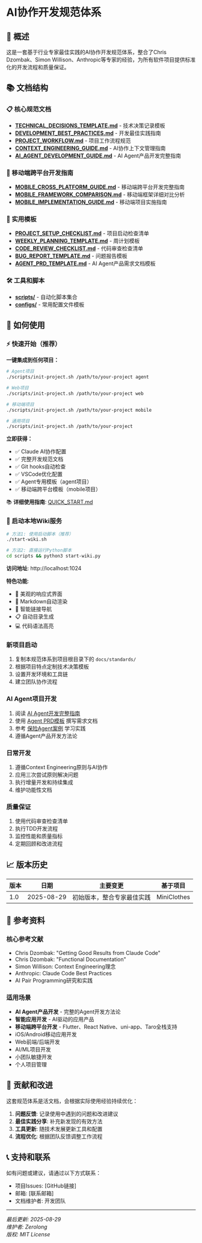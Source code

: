 # AI协作开发规范体系

## 🎯 概述
这是一套基于行业专家最佳实践的AI协作开发规范体系，整合了Chris Dzombak、Simon Willison、Anthropic等专家的经验，为所有软件项目提供标准化的开发流程和质量保证。

## 📚 文档结构

### 📋 核心规范文档
- **[TECHNICAL_DECISIONS_TEMPLATE.md](./docs/TECHNICAL_DECISIONS_TEMPLATE.md)** - 技术决策记录模板
- **[DEVELOPMENT_BEST_PRACTICES.md](./docs/DEVELOPMENT_BEST_PRACTICES.md)** - 开发最佳实践指南
- **[PROJECT_WORKFLOW.md](./docs/PROJECT_WORKFLOW.md)** - 项目工作流程规范
- **[CONTEXT_ENGINEERING_GUIDE.md](./docs/CONTEXT_ENGINEERING_GUIDE.md)** - AI协作上下文管理指南
- **[AI_AGENT_DEVELOPMENT_GUIDE.md](./docs/AI_AGENT_DEVELOPMENT_GUIDE.md)** - AI Agent产品开发完整指南

### 📱 移动端跨平台开发指南
- **[MOBILE_CROSS_PLATFORM_GUIDE.md](./docs/MOBILE_CROSS_PLATFORM_GUIDE.md)** - 移动端跨平台开发完整指南
- **[MOBILE_FRAMEWORK_COMPARISON.md](./docs/MOBILE_FRAMEWORK_COMPARISON.md)** - 移动端框架详细对比分析
- **[MOBILE_IMPLEMENTATION_GUIDE.md](./docs/MOBILE_IMPLEMENTATION_GUIDE.md)** - 移动端项目实施指南

### 📝 实用模板
- **[PROJECT_SETUP_CHECKLIST.md](./templates/PROJECT_SETUP_CHECKLIST.md)** - 项目启动检查清单
- **[WEEKLY_PLANNING_TEMPLATE.md](./templates/WEEKLY_PLANNING_TEMPLATE.md)** - 周计划模板
- **[CODE_REVIEW_CHECKLIST.md](./templates/CODE_REVIEW_CHECKLIST.md)** - 代码审查检查清单
- **[BUG_REPORT_TEMPLATE.md](./templates/BUG_REPORT_TEMPLATE.md)** - 问题报告模板
- **[AGENT_PRD_TEMPLATE.md](./templates/AGENT_PRD_TEMPLATE.md)** - AI Agent产品需求文档模板

### 🛠️ 工具和脚本
- **[scripts/](./scripts/)** - 自动化脚本集合
- **[configs/](./configs/)** - 常用配置文件模板

## 🚀 如何使用

### ⚡ 快速开始（推荐）

**一键集成到任何项目：**
```bash
# Agent项目
./scripts/init-project.sh /path/to/your-project agent

# Web项目  
./scripts/init-project.sh /path/to/your-project web

# 移动端项目
./scripts/init-project.sh /path/to/your-project mobile

# 通用项目
./scripts/init-project.sh /path/to/your-project
```

**立即获得：**
- ✅ Claude AI协作配置  
- ✅ 完整开发规范文档
- ✅ Git hooks自动检查
- ✅ VSCode优化配置
- ✅ Agent专用模板（agent项目）
- ✅ 移动端跨平台模板（mobile项目）

📚 **详细使用指南**: [QUICK_START.md](./QUICK_START.md)

### 📖 启动本地Wiki服务
```bash
# 方法1: 使用启动脚本（推荐）
./start-wiki.sh

# 方法2: 直接运行Python脚本
cd scripts && python3 start-wiki.py
```

**访问地址**: http://localhost:1024

**特色功能**:
- 🎨 美观的响应式界面
- 📝 Markdown自动渲染
- 🔗 智能链接导航
- 📋 自动目录生成
- 💻 代码语法高亮

### 新项目启动
1. 复制本规范体系到项目根目录下的 `docs/standards/`
2. 根据项目特点定制技术决策模板
3. 设置开发环境和工具链
4. 建立团队协作流程

### AI Agent项目开发
1. 阅读 [AI Agent开发完整指南](./docs/AI_AGENT_DEVELOPMENT_GUIDE.md)
2. 使用 [Agent PRD模板](./templates/AGENT_PRD_TEMPLATE.md) 撰写需求文档
3. 参考 [保险Agent案例](./examples/Insurance-Agent-PRD-Example.md) 学习实践
4. 遵循Agent产品开发方法论

### 日常开发
1. 遵循Context Engineering原则与AI协作
2. 应用三次尝试原则解决问题
3. 执行增量开发和持续集成
4. 维护功能性文档

### 质量保证
1. 使用代码审查检查清单
2. 执行TDD开发流程
3. 监控性能和质量指标
4. 定期回顾和改进流程

## 📈 版本历史

| 版本 | 日期 | 主要变更 | 基于项目 |
|------|------|----------|----------|
| 1.0 | 2025-08-29 | 初始版本，整合专家最佳实践 | MiniClothes |

## 📖 参考资料

### 核心参考文献
- Chris Dzombak: "Getting Good Results from Claude Code"
- Chris Dzombak: "Functional Documentation"
- Simon Willison: Context Engineering理念
- Anthropic: Claude Code Best Practices
- AI Pair Programming研究和实践

### 适用场景
- **AI Agent产品开发** - 完整的Agent开发方法论
- **智能应用开发** - AI驱动的应用产品
- **移动端跨平台开发** - Flutter、React Native、uni-app、Taro全栈支持
- iOS/Android移动应用开发
- Web前端/后端开发  
- AI/ML项目开发
- 小团队敏捷开发
- 个人项目管理

## 🤝 贡献和改进

这套规范体系是活文档，会根据实际使用经验持续优化：

1. **问题反馈**: 记录使用中遇到的问题和改进建议
2. **最佳实践分享**: 补充新发现的有效方法
3. **工具更新**: 随技术发展更新工具和配置
4. **流程优化**: 根据团队反馈调整工作流程

## 📞 支持和联系

如有问题或建议，请通过以下方式联系：
- 项目Issues: [GitHub链接]
- 邮箱: [联系邮箱]
- 文档维护者: 开发团队

---

*最后更新: 2025-08-29*  
*维护者: Zerolong*  
*版权: MIT License*